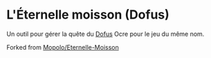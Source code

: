 # L'Éternelle moisson (Dofus)
Un outil pour gérer la quête du [Dofus](http://dofus.com) Ocre pour le jeu du même nom.

Forked from [Mopolo/Eternelle-Moisson](https://github.com/Mopolo/Eternelle-Moisson)
